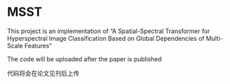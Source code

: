 # MSST
This project is an implementation of “A Spatial-Spectral Transformer for Hyperspectral Image Classification Based on Global Dependencies of Multi-Scale Features”

The code will be uploaded after the paper is published

代码将会在论文见刊后上传
